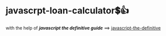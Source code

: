 # javascrpt-loan-calculator:heavy_dollar_sign::+1:                                                                                                                                                                                                                                                                                             
with the help of **_javascript the definitive guide_** ==>
<a href="https://www.oreilly.com/library/view/javascript-the-definitive/0596101996/">javascript-the-definitive</a>
 
